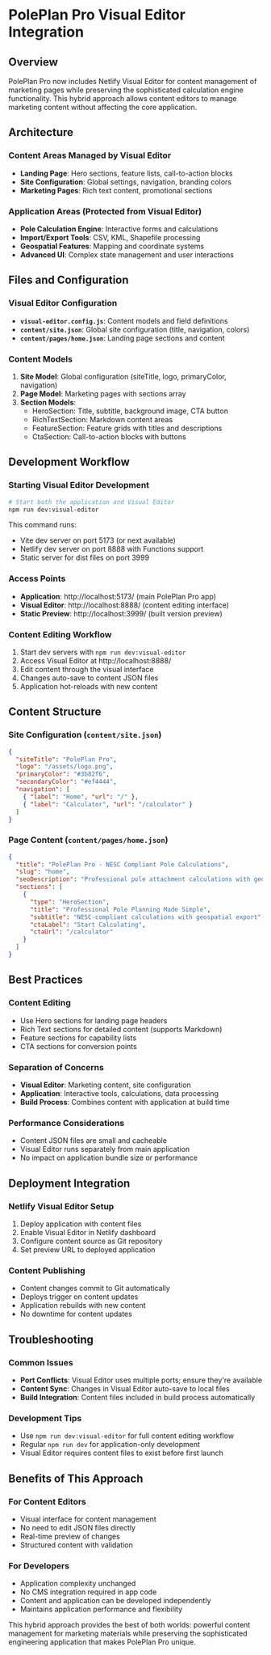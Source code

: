 # PolePlan Pro Visual Editor Integration

## Overview
PolePlan Pro now includes Netlify Visual Editor for content management of marketing pages while preserving the sophisticated calculation engine functionality. This hybrid approach allows content editors to manage marketing content without affecting the core application.

## Architecture

### Content Areas Managed by Visual Editor
- **Landing Page**: Hero sections, feature lists, call-to-action blocks
- **Site Configuration**: Global settings, navigation, branding colors
- **Marketing Pages**: Rich text content, promotional sections

### Application Areas (Protected from Visual Editor)
- **Pole Calculation Engine**: Interactive forms and calculations
- **Import/Export Tools**: CSV, KML, Shapefile processing
- **Geospatial Features**: Mapping and coordinate systems
- **Advanced UI**: Complex state management and user interactions

## Files and Configuration

### Visual Editor Configuration
- **`visual-editor.config.js`**: Content models and field definitions
- **`content/site.json`**: Global site configuration (title, navigation, colors)
- **`content/pages/home.json`**: Landing page sections and content

### Content Models
1. **Site Model**: Global configuration (siteTitle, logo, primaryColor, navigation)
2. **Page Model**: Marketing pages with sections array
3. **Section Models**:
   - HeroSection: Title, subtitle, background image, CTA button
   - RichTextSection: Markdown content areas
   - FeatureSection: Feature grids with titles and descriptions
   - CtaSection: Call-to-action blocks with buttons

## Development Workflow

### Starting Visual Editor Development
```bash
# Start both the application and Visual Editor
npm run dev:visual-editor
```
This command runs:
- Vite dev server on port 5173 (or next available)
- Netlify dev server on port 8888 with Functions support
- Static server for dist files on port 3999

### Access Points
- **Application**: http://localhost:5173/ (main PolePlan Pro app)
- **Visual Editor**: http://localhost:8888/ (content editing interface)
- **Static Preview**: http://localhost:3999/ (built version preview)

### Content Editing Workflow
1. Start dev servers with `npm run dev:visual-editor`
2. Access Visual Editor at http://localhost:8888/
3. Edit content through the visual interface
4. Changes auto-save to content JSON files
5. Application hot-reloads with new content

## Content Structure

### Site Configuration (`content/site.json`)
```json
{
  "siteTitle": "PolePlan Pro",
  "logo": "/assets/logo.png",
  "primaryColor": "#3b82f6",
  "secondaryColor": "#ef4444",
  "navigation": [
    { "label": "Home", "url": "/" },
    { "label": "Calculator", "url": "/calculator" }
  ]
}
```

### Page Content (`content/pages/home.json`)
```json
{
  "title": "PolePlan Pro - NESC Compliant Pole Calculations",
  "slug": "home",
  "seoDescription": "Professional pole attachment calculations with geospatial export",
  "sections": [
    {
      "type": "HeroSection",
      "title": "Professional Pole Planning Made Simple",
      "subtitle": "NESC-compliant calculations with geospatial export",
      "ctaLabel": "Start Calculating",
      "ctaUrl": "/calculator"
    }
  ]
}
```

## Best Practices

### Content Editing
- Use Hero sections for landing page headers
- Rich Text sections for detailed content (supports Markdown)
- Feature sections for capability lists
- CTA sections for conversion points

### Separation of Concerns
- **Visual Editor**: Marketing content, site configuration
- **Application**: Interactive tools, calculations, data processing
- **Build Process**: Combines content with application at build time

### Performance Considerations
- Content JSON files are small and cacheable
- Visual Editor runs separately from main application
- No impact on application bundle size or performance

## Deployment Integration

### Netlify Visual Editor Setup
1. Deploy application with content files
2. Enable Visual Editor in Netlify dashboard
3. Configure content source as Git repository
4. Set preview URL to deployed application

### Content Publishing
- Content changes commit to Git automatically
- Deploys trigger on content updates
- Application rebuilds with new content
- No downtime for content updates

## Troubleshooting

### Common Issues
- **Port Conflicts**: Visual Editor uses multiple ports; ensure they're available
- **Content Sync**: Changes in Visual Editor auto-save to local files
- **Build Integration**: Content files included in build process automatically

### Development Tips
- Use `npm run dev:visual-editor` for full content editing workflow
- Regular `npm run dev` for application-only development
- Visual Editor requires content files to exist before first launch

## Benefits of This Approach

### For Content Editors
- Visual interface for content management
- No need to edit JSON files directly
- Real-time preview of changes
- Structured content with validation

### For Developers
- Application complexity unchanged
- No CMS integration required in app code
- Content and application can be developed independently
- Maintains application performance and flexibility

This hybrid approach provides the best of both worlds: powerful content management for marketing materials while preserving the sophisticated engineering application that makes PolePlan Pro unique.